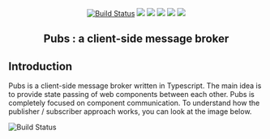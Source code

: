 <p align="center">
    <a href="https://circleci.com/gh/gunerkaanalkim/pubs/tree/dev"><img src="https://circleci.com/gh/gunerkaanalkim/pubs.svg?style=shield" alt="Build Status"></a>
    <a href="https://codecov.io/gh/gunerkaanalkim/pub-sub"><img src="https://codecov.io/gh/gunerkaanalkim/pub-sub/branch/master/graph/badge.svg" /></a>
    <a href="https://opensource.org/licenses/MIT"><img src="https://img.shields.io/badge/License-MIT-green.svg"/></a>
    <a href="https://github.com/gunerkaanalkim/pubs/issues"><img src="https://img.shields.io/github/issues/gunerkaanalkim/pubs?color=red"/></a>
    <a href="https://www.npmjs.com/package/pubs-js"><img src="https://img.shields.io/github/issues-closed/gunerkaanalkim/pubs?color=green"/></a>
    <a href="https://www.npmjs.com/package/pubs-js"><img src="https://img.shields.io/npm/v/pubs-js.svg?color=yellow"/></a>
</p>

<h2 align="center"><b>Pubs : </b> a client-side message broker </h2>


## Introduction
Pubs is a client-side message broker written in Typescript. 
The main idea is to provide state passing of web components between each other.
Pubs is completely focused on component communication.
To understand how the publisher / subscriber approach works, you can look at the image below.


<img src="https://user-images.githubusercontent.com/5802308/74986695-9dcd1e00-544a-11ea-8a5a-5f610b0a7408.png" alt="Build Status">